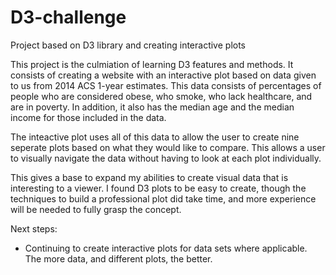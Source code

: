 # D3-challenge
Project based on D3 library and creating interactive plots

This project is the culmiation of learning D3 features and methods. It consists of creating a website with an interactive
plot based on data given to us from 2014 ACS 1-year estimates. This data consists of percentages of people who are
considered obese, who smoke, who lack healthcare, and are in poverty. In addition, it also has the median age and the
median income for those included in the data.

The inteactive plot uses all of this data to allow the user to create nine seperate plots based on what they would like
to compare. This allows a user to visually navigate the data without having to look at each plot individually.

This gives a base to expand my abilities to create visual data that is interesting to a viewer. I found D3 plots to be
easy to create, though the techniques to build a professional plot did take time, and more experience will be needed to
fully grasp the concept.

Next steps:
- Continuing to create interactive plots for data sets where applicable. The more data, and different plots, the better.
